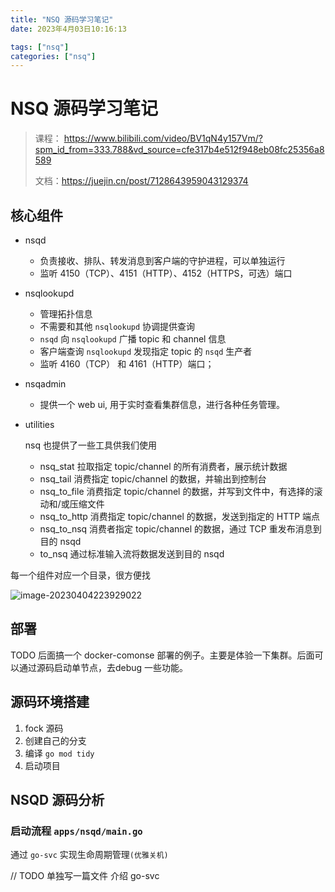 ```yaml
---
title: "NSQ 源码学习笔记"
date: 2023年4月03日10:16:13

tags: ["nsq"]
categories: ["nsq"]
---
```






# NSQ 源码学习笔记

> 课程： https://www.bilibili.com/video/BV1qN4y157Vm/?spm_id_from=333.788&vd_source=cfe317b4e512f948eb08fc25356a8589
>
> 文档：https://juejin.cn/post/7128643959043129374

## 核心组件



- nsqd

  - 负责接收、排队、转发消息到客户端的守护进程，可以单独运行
  - 监听 4150（TCP）、4151（HTTP）、4152（HTTPS，可选）端口

- nsqlookupd

  - 管理拓扑信息
  - 不需要和其他 `nsqlookupd` 协调提供查询
  - `nsqd` 向 `nsqlookupd` 广播 topic 和 channel 信息
  - 客户端查询 `nsqlookupd` 发现指定 topic 的 `nsqd` 生产者
  - 监听 4160（TCP） 和 4161（HTTP）端口；

- nsqadmin

  - 提供一个 web ui, 用于实时查看集群信息，进行各种任务管理。

- utilities

  nsq 也提供了一些工具供我们使用

  - nsq_stat 拉取指定 topic/channel 的所有消费者，展示统计数据
  - nsq_tail 消费指定 topic/channel 的数据，并输出到控制台
  - nsq_to_file 消费指定 topic/channel 的数据，并写到文件中，有选择的滚动和/或压缩文件
  - nsq_to_http 消费指定 topic/channel 的数据，发送到指定的 HTTP 端点
  - nsq_to_nsq 消费者指定 topic/channel 的数据，通过 TCP 重发布消息到目的 nsqd
  - to_nsq 通过标准输入流将数据发送到目的 nsqd



每一个组件对应一个目录，很方便找

![image-20230404223929022](https://blog-1257196793.cos.ap-beijing.myqcloud.com/image-20230404223929022.png)



##  部署

TODO 后面搞一个 docker-comonse 部署的例子。主要是体验一下集群。后面可以通过源码启动单节点，去debug 一些功能。

##  源码环境搭建

1. fock 源码
2. 创建自己的分支
3. 编译 `go mod tidy`
4. 启动项目 



## NSQD 源码分析

### 启动流程  `apps/nsqd/main.go`

通过 `go-svc` 实现生命周期管理`(优雅关机)` 

// TODO 单独写一篇文件 介绍 go-svc



